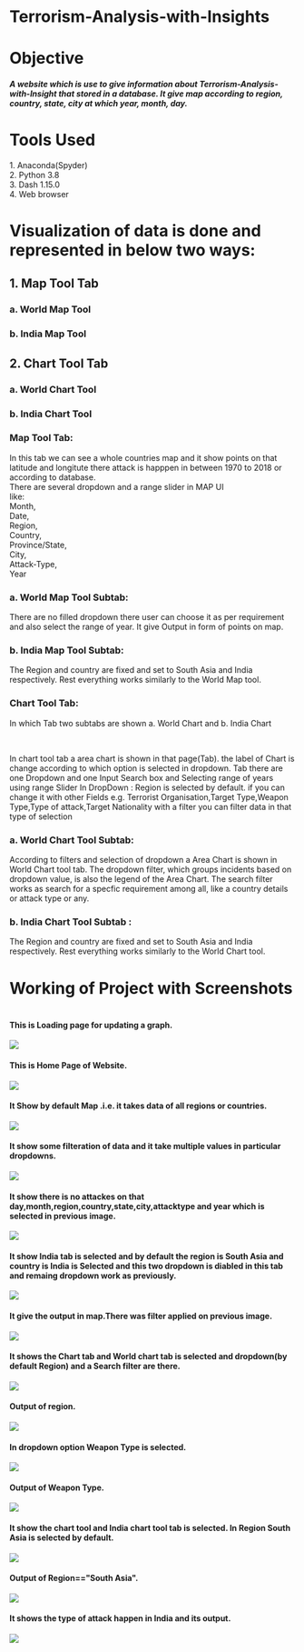 # Terrorism-Analysis-with-Insights
<h1>Objective</h1>
<h5>A website which is use to give information about Terrorism-Analysis-with-Insight that stored in a database.
It give map according to region, country, state, city at which year, month, day.
</h5>
<h1>Tools Used</h1><p>
1. Anaconda(Spyder)<br>
2. Python 3.8<br>
3. Dash 1.15.0<br>
4. Web browser<br>
</p>
<h1>Visualization of data is done and represented in below two ways:</h1>
<h2>1. Map Tool Tab</h2>
<br\>
<h3>
	a. World Map Tool<br\>
	</h3><h3>
	b. India Map Tool
</h3>
	<h2>2. Chart Tool Tab</h2>
<br\>
<h3>
	a. World Chart Tool<br\>
	</h3><h3>
	b. India Chart Tool
</h3>
	
<h3>Map Tool Tab: </h3><p>
		In this tab we can see a whole countries map and it show points on that latitude and longitute there attack is happpen in between 1970 to 2018 or according to database.
<br>There are several dropdown and a range slider in MAP UI<br>
like:<br>
Month,<br>
Date,<br>
Region,<br>
Country,<br>
Province/State,<br>
City,<br>
Attack-Type,<br>
Year<br>
</p>
<h3>
a. World Map Tool Subtab:</h3><p>
There are no filled dropdown there user can choose it as per requirement and also select the range of year. It give Output in form of points on map.
</p>
<h3>
b. India Map Tool Subtab:</h3> <p>
	The Region and country are fixed and set to South Asia and India respectively. Rest everything works similarly to the World Map tool.
</p>

<h3>Chart Tool Tab:</h3>
<p>
In which Tab two subtabs are shown a. World Chart and b. India Chart</p><br><p>
In chart tool tab a area chart is shown in that page(Tab).
	the label of Chart is change according to which option is selected in dropdown.
Tab there are one Dropdown and one Input Search box and Selecting range of years using range Slider
In DropDown : Region is selected by default. if you can change it with other Fields 
e.g. Terrorist Organisation,Target Type,Weapon Type,Type of attack,Target Nationality
with a filter you can filter data in that type of selection 
</p>
<h3>
a. World Chart Tool Subtab:</h3><p> 
According to filters and selection of dropdown a Area Chart is shown in World Chart tool tab.
The dropdown filter, which groups incidents based on dropdown value, is also the legend of the Area Chart.
The search filter works as search for a specfic requirement among all, like a country details or attack type or any.</p>

<h3>b. India Chart Tool Subtab :</h3>
<p>The Region and country are fixed and set to South Asia and India respectively. Rest everything works similarly to the World Chart tool.
</p>
<h1>
Working of Project with Screenshots
	<h1>
		<h4>This is Loading page for updating a graph.
		</h4>
		<img src="images/1.png">
		<h4>
		This is Home Page of Website.
		</h4>
		<img src="images/2.png">
		<h4>
			It Show by default Map .i.e. it takes data of all regions or countries.</h3>
		<img src="images/3.png"><h4>
			It show some filteration of data and it take multiple values in particular dropdowns.</h4>
		<img src="images/4.png">
		<h4>It show there is no attackes on that day,month,region,country,state,city,attacktype and year which is selected in previous image.</h4>
		<img src="images/5.png">
		<h4> It show India tab is selected and by default the region is South Asia and country is India is Selected and this two dropdown is diabled in this tab and remaing dropdown work as previously.</h4>
		<img src="images/6.png">
		<h4> It give the output in map.There was filter applied on previous image.</h4>
		<img src="images/7.png">
		<h4>It shows the Chart tab and World chart tab is selected and dropdown(by default Region) and a Search filter are there.</h4>
		<img src="images/8.png">
		<h4>Output of region.</h4>
		<img src="images/9.png">
		<h4>In dropdown option Weapon Type is selected.</h4>
		<img src="images/10.png">
		<h4>Output of Weapon Type.</h4>
		<img src="images/11.png">
		<h4>It show the chart tool and India chart tool tab is selected. In Region South Asia is selected by default.</h4>
		<img src="images/12.png">
		<h4>Output of Region=="South Asia".</h4>
		<img src="images/13.png">
		<h4>It shows the type of attack happen in India and its output.</h4>
		<img src="images/14.png">
		
